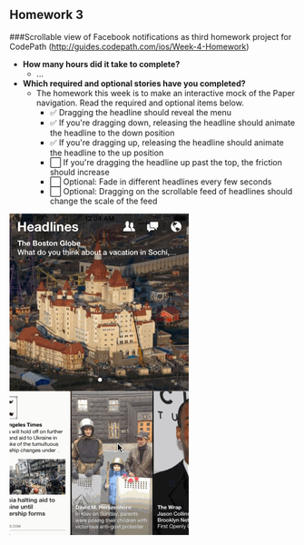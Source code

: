 Homework 3
---
###Scrollable view of Facebook notifications as third homework project for CodePath (http://guides.codepath.com/ios/Week-4-Homework)

* **How many hours did it take to complete?**
  * ...
* **Which required and optional stories have you completed?**
    * The homework this week is to make an interactive mock of the Paper navigation. Read the required and optional items below.
      * :white_check_mark: Dragging the headline should reveal the menu
      * :white_check_mark: If you're dragging down, releasing the headline should animate the headline to the down position
      * :white_check_mark: If you're dragging up, releasing the headline should animate the headline to the up position
      * :white_large_square: If you're dragging the headline up past the top, the friction should increase
      * :white_large_square: Optional: Fade in different headlines every few seconds
      * :white_large_square: Optional: Dragging on the scrollable feed of headlines should change the scale of the feed

![ScreenShot](https://raw.githubusercontent.com/jasonchua/WeekThree/master/weekthree.gif)

<img width="320" src=""/>
